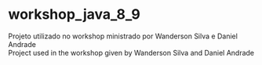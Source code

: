# workshop_java_8_9
Projeto utilizado no workshop ministrado por Wanderson Silva e Daniel Andrade
<br>
Project used in the workshop given by Wanderson Silva and Daniel Andrade
